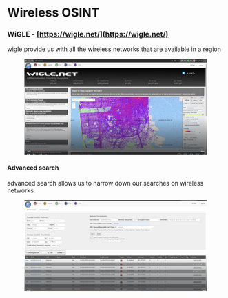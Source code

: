 # Wireless OSINT

### WiGLE - [https://wigle.net/](https://wigle.net/)

wigle provide us with all the wireless networks that are available in a region&#x20;

<figure><img src="../.gitbook/assets/image (122).png" alt=""><figcaption></figcaption></figure>

#### Advanced search

advanced search allows us to narrow down our searches on wireless networks&#x20;

<figure><img src="../.gitbook/assets/image (123).png" alt=""><figcaption></figcaption></figure>
